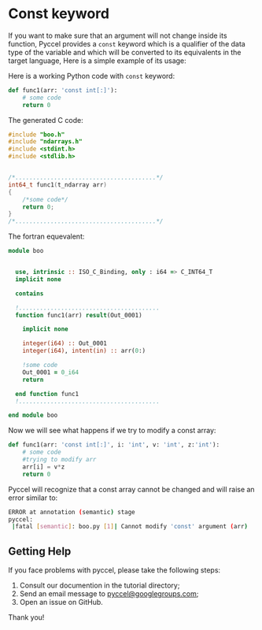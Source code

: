 # Const keyword

If you want to make sure that an argument will not change inside its function, Pyccel provides a `const` keyword which is a qualifier of the data type of the variable and which will be converted to its equivalents in the target language, Here is a simple example of its usage:

Here is a working Python code with `const` keyword:

```python
def func1(arr: 'const int[:]'):
    # some code
    return 0
```

The generated C code:

```C
#include "boo.h"
#include "ndarrays.h"
#include <stdint.h>
#include <stdlib.h>


/*........................................*/
int64_t func1(t_ndarray arr)
{
    /*some code*/
    return 0;
}
/*........................................*/
```

The fortran equevalent:

```fortran
module boo


  use, intrinsic :: ISO_C_Binding, only : i64 => C_INT64_T
  implicit none

  contains

  !........................................
  function func1(arr) result(Out_0001)

    implicit none

    integer(i64) :: Out_0001
    integer(i64), intent(in) :: arr(0:)

    !some code
    Out_0001 = 0_i64
    return

  end function func1
  !........................................

end module boo
```

Now we will see what happens if we try to modify a const array:

```Python
def func1(arr: 'const int[:]', i: 'int', v: 'int', z:'int'):
    # some code
    #trying to modify arr
    arr[i] = v*z
    return 0
```

Pyccel will recognize that a const array cannot be changed and will raise an error similar to:

```sh
ERROR at annotation (semantic) stage
pyccel:
 |fatal [semantic]: boo.py [1]| Cannot modify 'const' argument (arr)
```

## Getting Help

If you face problems with pyccel, please take the following steps:

1.  Consult our documention in the tutorial directory;
2.  Send an email message to pyccel@googlegroups.com;
3.  Open an issue on GitHub.

Thank you!